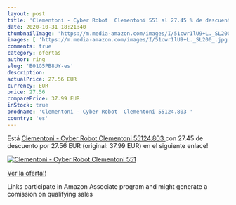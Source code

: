 ```yaml
---
layout: post
title: 'Clementoni - Cyber Robot  Clementoni 551 al 27.45 % de descuento'
date: 2020-10-31 18:21:40
thumbnailImage: 'https://m.media-amazon.com/images/I/51cwr1lU9+L._SL200_.jpg'
images: [ 'https://m.media-amazon.com/images/I/51cwr1lU9+L._SL200_.jpg' ]
comments: true
category: ofertas
author: ring
slug: 'B01G5PB8UY-es'
description:
actualPrice: 27.56 EUR
currency: EUR
price: 27.56
comparePrice: 37.99 EUR
inStock: true
prodname: 'Clementoni - Cyber Robot  Clementoni 55124.803 '
country: 'es'
---
```


Está [Clementoni - Cyber Robot  Clementoni 55124.803 ](https://www.amazon.es/dp/B01G5PB8UY/?tag=tolees-21) con 27.45 de descuento por 27.56 EUR (original: 37.99 EUR) en el siguiente enlace!

[![Clementoni - Cyber Robot  Clementoni 551](https://m.media-amazon.com/images/I/51cwr1lU9+L._SL200_.jpg)](https://www.amazon.es/dp/B01G5PB8UY/?tag=tolees-21)

[Ver la oferta!!](https://www.amazon.es/dp/B01G5PB8UY/?tag=tolees-21)

Links participate in Amazon Associate program and might generate a comission on qualifying sales


